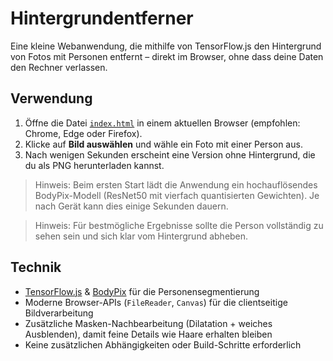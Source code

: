 # Hintergrundentferner

Eine kleine Webanwendung, die mithilfe von TensorFlow.js den Hintergrund von Fotos mit Personen entfernt – direkt im Browser, ohne dass deine Daten den Rechner verlassen.

## Verwendung

1. Öffne die Datei [`index.html`](index.html) in einem aktuellen Browser (empfohlen: Chrome, Edge oder Firefox).
2. Klicke auf **Bild auswählen** und wähle ein Foto mit einer Person aus.
3. Nach wenigen Sekunden erscheint eine Version ohne Hintergrund, die du als PNG herunterladen kannst.

> Hinweis: Beim ersten Start lädt die Anwendung ein hochauflösendes BodyPix-Modell (ResNet50 mit vierfach quantisierten Gewichten). Je nach Gerät kann dies einige Sekunden dauern.

> Hinweis: Für bestmögliche Ergebnisse sollte die Person vollständig zu sehen sein und sich klar vom Hintergrund abheben.

## Technik

- [TensorFlow.js](https://www.tensorflow.org/js) & [BodyPix](https://github.com/tensorflow/tfjs-models/tree/master/body-pix) für die Personensegmentierung
- Moderne Browser-APIs (`FileReader`, `Canvas`) für die clientseitige Bildverarbeitung
- Zusätzliche Masken-Nachbearbeitung (Dilatation + weiches Ausblenden), damit feine Details wie Haare erhalten bleiben
- Keine zusätzlichen Abhängigkeiten oder Build-Schritte erforderlich
